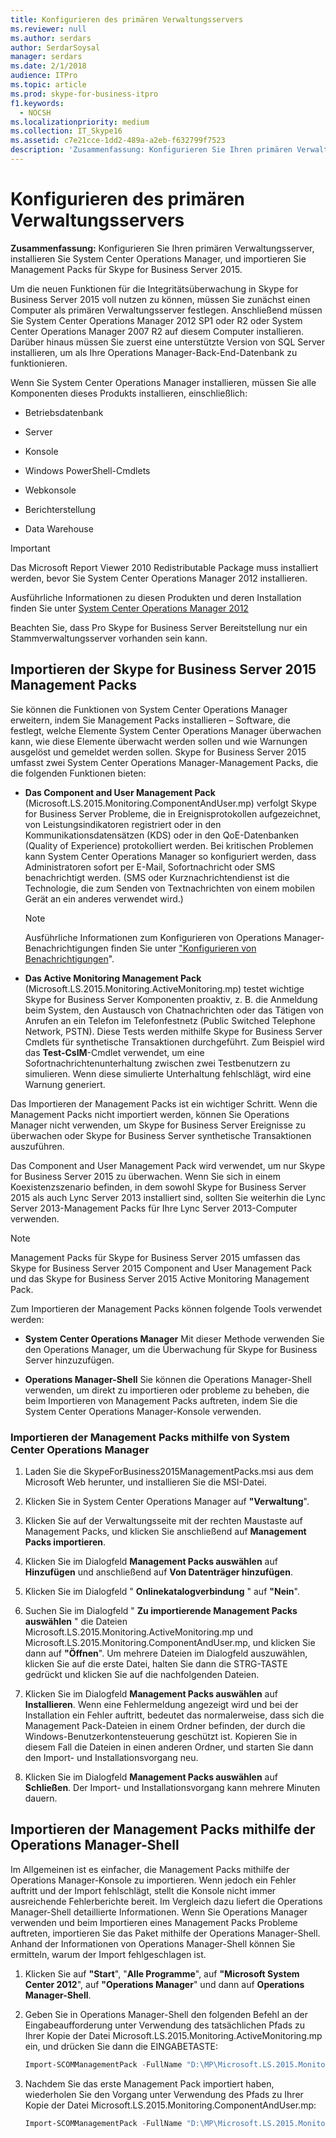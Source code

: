 ```yaml
---
title: Konfigurieren des primären Verwaltungsservers
ms.reviewer: null
ms.author: serdars
author: SerdarSoysal
manager: serdars
ms.date: 2/1/2018
audience: ITPro
ms.topic: article
ms.prod: skype-for-business-itpro
f1.keywords:
  - NOCSH
ms.localizationpriority: medium
ms.collection: IT_Skype16
ms.assetid: c7e21cce-1dd2-489a-a2eb-f632799f7523
description: 'Zusammenfassung: Konfigurieren Sie Ihren primären Verwaltungsserver, installieren Sie System Center Operations Manager, und importieren Sie Management Packs für Skype for Business Server 2015.'
---
```


# <a name="how-to-configure-the-primary-management-server"></a>Konfigurieren des primären Verwaltungsservers

**Zusammenfassung:** Konfigurieren Sie Ihren primären Verwaltungsserver, installieren Sie System Center Operations Manager, und importieren Sie Management Packs für Skype for Business Server 2015.

Um die neuen Funktionen für die Integritätsüberwachung in Skype for Business Server 2015 voll nutzen zu können, müssen Sie zunächst einen Computer als primären Verwaltungsserver festlegen. Anschließend müssen Sie System Center Operations Manager 2012 SP1 oder R2 oder System Center Operations Manager 2007 R2 auf diesem Computer installieren. Darüber hinaus müssen Sie zuerst eine unterstützte Version von SQL Server installieren, um als Ihre Operations Manager-Back-End-Datenbank zu funktionieren.

Wenn Sie System Center Operations Manager installieren, müssen Sie alle Komponenten dieses Produkts installieren, einschließlich:

- Betriebsdatenbank

- Server

- Konsole

- Windows PowerShell-Cmdlets

- Webkonsole

- Berichterstellung

- Data Warehouse

> [!IMPORTANT]
> Das Microsoft Report Viewer 2010 Redistributable Package muss installiert werden, bevor Sie System Center Operations Manager 2012 installieren.

Ausführliche Informationen zu diesen Produkten und deren Installation finden Sie unter [System Center Operations Manager 2012](/previous-versions/system-center/system-center-2012-R2/hh205987(v=sc.12))


Beachten Sie, dass Pro Skype for Business Server Bereitstellung nur ein Stammverwaltungsserver vorhanden sein kann.

## <a name="importing-the-skype-for-business-server-2015-management-packs"></a>Importieren der Skype for Business Server 2015 Management Packs

Sie können die Funktionen von System Center Operations Manager erweitern, indem Sie Management Packs installieren – Software, die festlegt, welche Elemente System Center Operations Manager überwachen kann, wie diese Elemente überwacht werden sollen und wie Warnungen ausgelöst und gemeldet werden sollen. Skype for Business Server 2015 umfasst zwei System Center Operations Manager-Management Packs, die die folgenden Funktionen bieten:

- **Das Component and User Management Pack** (Microsoft.LS.2015.Monitoring.ComponentAndUser.mp) verfolgt Skype for Business Server Probleme, die in Ereignisprotokollen aufgezeichnet, von Leistungsindikatoren registriert oder in den Kommunikationsdatensätzen (KDS) oder in den QoE-Datenbanken (Quality of Experience) protokolliert werden. Bei kritischen Problemen kann System Center Operations Manager so konfiguriert werden, dass Administratoren sofort per E-Mail, Sofortnachricht oder SMS benachrichtigt werden. (SMS oder Kurznachrichtendienst ist die Technologie, die zum Senden von Textnachrichten von einem mobilen Gerät an ein anderes verwendet wird.)

    > [!NOTE]
    >  Ausführliche Informationen zum Konfigurieren von Operations Manager-Benachrichtigungen finden Sie unter ["Konfigurieren von Benachrichtigungen](/previous-versions/system-center/operations-manager-2007-r2/dd440890(v=technet.10))".

- **Das Active Monitoring Management Pack** (Microsoft.LS.2015.Monitoring.ActiveMonitoring.mp) testet wichtige Skype for Business Server Komponenten proaktiv, z. B. die Anmeldung beim System, den Austausch von Chatnachrichten oder das Tätigen von Anrufen an ein Telefon im Telefonfestnetz (Public Switched Telephone Network, PSTN). Diese Tests werden mithilfe Skype for Business Server Cmdlets für synthetische Transaktionen durchgeführt. Zum Beispiel wird das **Test-CsIM**-Cmdlet verwendet, um eine Sofortnachrichtenunterhaltung zwischen zwei Testbenutzern zu simulieren. Wenn diese simulierte Unterhaltung fehlschlägt, wird eine Warnung generiert.

Das Importieren der Management Packs ist ein wichtiger Schritt. Wenn die Management Packs nicht importiert werden, können Sie Operations Manager nicht verwenden, um Skype for Business Server Ereignisse zu überwachen oder Skype for Business Server synthetische Transaktionen auszuführen.

Das Component and User Management Pack wird verwendet, um nur Skype for Business Server 2015 zu überwachen. Wenn Sie sich in einem Koexistenzszenario befinden, in dem sowohl Skype for Business Server 2015 als auch Lync Server 2013 installiert sind, sollten Sie weiterhin die Lync Server 2013-Management Packs für Ihre Lync Server 2013-Computer verwenden.

> [!NOTE]
> Management Packs für Skype for Business Server 2015 umfassen das Skype for Business Server 2015 Component and User Management Pack und das Skype for Business Server 2015 Active Monitoring Management Pack.

Zum Importieren der Management Packs können folgende Tools verwendet werden:

- **System Center Operations Manager** Mit dieser Methode verwenden Sie den Operations Manager, um die Überwachung für Skype for Business Server hinzuzufügen.

- **Operations Manager-Shell** Sie können die Operations Manager-Shell verwenden, um direkt zu importieren oder probleme zu beheben, die beim Importieren von Management Packs auftreten, indem Sie die System Center Operations Manager-Konsole verwenden.

### <a name="importing-the-management-packs-by-using-system-center-operations-manager"></a>Importieren der Management Packs mithilfe von System Center Operations Manager

1. Laden Sie die SkypeForBusiness2015ManagementPacks.msi aus dem Microsoft Web herunter, und installieren Sie die MSI-Datei.

2. Klicken Sie in System Center Operations Manager auf **"Verwaltung**".

3. Klicken Sie auf der Verwaltungsseite mit der rechten Maustaste auf Management Packs, und klicken Sie anschließend auf **Management Packs importieren**.

4. Klicken Sie im Dialogfeld **Management Packs auswählen** auf **Hinzufügen** und anschließend auf **Von Datenträger hinzufügen**.

5. Klicken Sie im Dialogfeld " **Onlinekatalogverbindung** " auf **"Nein**".

6. Suchen Sie im Dialogfeld " **Zu importierende Management Packs auswählen** " die Dateien Microsoft.LS.2015.Monitoring.ActiveMonitoring.mp und Microsoft.LS.2015.Monitoring.ComponentAndUser.mp, und klicken Sie dann auf **"Öffnen**". Um mehrere Dateien im Dialogfeld auszuwählen, klicken Sie auf die erste Datei, halten Sie dann die STRG-TASTE gedrückt und klicken Sie auf die nachfolgenden Dateien.

7. Klicken Sie im Dialogfeld **Management Packs auswählen** auf **Installieren**. Wenn eine Fehlermeldung angezeigt wird und bei der Installation ein Fehler auftritt, bedeutet das normalerweise, dass sich die Management Pack-Dateien in einem Ordner befinden, der durch die Windows-Benutzerkontensteuerung geschützt ist. Kopieren Sie in diesem Fall die Dateien in einen anderen Ordner, und starten Sie dann den Import- und Installationsvorgang neu.

8. Klicken Sie im Dialogfeld **Management Packs auswählen** auf **Schließen**. Der Import- und Installationsvorgang kann mehrere Minuten dauern.

## <a name="importing-the-management-packs-by-using-the-operations-manager-shell"></a>Importieren der Management Packs mithilfe der Operations Manager-Shell

Im Allgemeinen ist es einfacher, die Management Packs mithilfe der Operations Manager-Konsole zu importieren. Wenn jedoch ein Fehler auftritt und der Import fehlschlägt, stellt die Konsole nicht immer ausreichende Fehlerberichte bereit. Im Vergleich dazu liefert die Operations Manager-Shell detaillierte Informationen. Wenn Sie Operations Manager verwenden und beim Importieren eines Management Packs Probleme auftreten, importieren Sie das Paket mithilfe der Operations Manager-Shell. Anhand der Informationen von Operations Manager-Shell können Sie ermitteln, warum der Import fehlgeschlagen ist.

1. Klicken Sie auf **"Start**", "**Alle Programme**", auf **"Microsoft System Center 2012**", auf **"Operations Manager**" und dann auf **Operations Manager-Shell**.

2. Geben Sie in Operations Manager-Shell den folgenden Befehl an der Eingabeaufforderung unter Verwendung des tatsächlichen Pfads zu Ihrer Kopie der Datei Microsoft.LS.2015.Monitoring.ActiveMonitoring.mp ein, und drücken Sie dann die EINGABETASTE:

   ```PowerShell
   Import-SCOMManagementPack -FullName "D:\MP\Microsoft.LS.2015.Monitoring.ActiveMonitoring.mp"
   ```

3. Nachdem Sie das erste Management Pack importiert haben, wiederholen Sie den Vorgang unter Verwendung des Pfads zu Ihrer Kopie der Datei Microsoft.LS.2015.Monitoring.ComponentAndUser.mp:

   ```PowerShell
   Import-SCOMManagementPack -FullName "D:\MP\Microsoft.LS.2015.Monitoring.ComponentAndUser.mp"
   ```